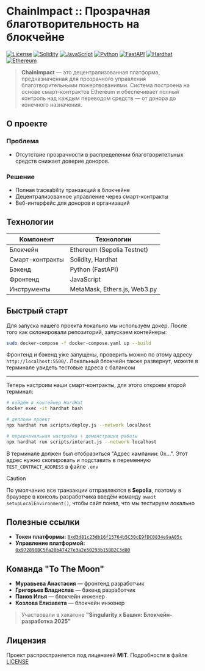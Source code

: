 # ChainImpact :: Прозрачная благотворительность на блокчейне  

[![License](https://img.shields.io/badge/License-MIT-yellow?style=for-the-badge)](https://opensource.org/licenses/MIT) [![Solidity](https://img.shields.io/badge/Solidity-363636?style=for-the-badge&logo=solidity&logoColor=white)](https://soliditylang.org/) [![JavaScript](https://img.shields.io/badge/JavaScript-F7DF1E?style=for-the-badge&logo=javascript&logoColor=black)](https://developer.mozilla.org/en-US/docs/Web/JavaScript) [![Python](https://img.shields.io/badge/Python-3776AB?style=for-the-badge&logo=python&logoColor=white)](https://www.python.org/) [![FastAPI](https://img.shields.io/badge/FastAPI-009688?style=for-the-badge&logo=fastapi&logoColor=white)](https://fastapi.tiangolo.com/) [![Hardhat](https://img.shields.io/badge/Hardhat-FFF100?style=for-the-badge&logo=ethereum&logoColor=black)](https://hardhat.org/) [![Ethereum](https://img.shields.io/badge/Ethereum-3C3C3D?style=for-the-badge&logo=ethereum&logoColor=white)](https://ethereum.org/)  

> **ChainImpact** — это децентрализованная платформа, предназначенная для прозрачного управления благотворительными пожертвованиями. Система построена на основе смарт-контрактов Ethereum и обеспечивает полный контроль над каждым переводом средств — от донора до конечного назначения.

## О проекте  

### Проблема  
- Отсутствие прозрачности в распределении благотворительных средств снижает доверие доноров.  

### Решение  
- Полная traceability транзакций в блокчейне  
- Децентрализованное управление через смарт-контракты  
- Веб-интерфейс для доноров и организаций  

## Технологии  

| Компонент       | Технологии                          |
|-----------------|-------------------------------------|
| Блокчейн        | Ethereum (Sepolia Testnet)          |
| Смарт-контракты | Solidity, Hardhat                   |
| Бэкенд          | Python (FastAPI)                    |
| Фронтенд        | JavaScript                          |
| Инструменты     | MetaMask, Ethers.js, Web3.py        |

## Быстрый старт

Для запуска нашего проекта локально мы используем докер. После того как склонировали репозиторий, запускаем контейнеры:

```bash
sudo docker-compose -f docker-compose.yaml up --build
```

Фронтенд и бэкенд уже запущены, проверить можно по этому адресу `http://localhost:5500/`. Локальный блокчейн также развернут, можете в терминале увидеть тестовые адреса с балансом

---

Теперь настроим наши смарт-контракты, для этого откроем второй терминал:

```bash
# войдём в контейнер HardHat
docker exec -it hardhat bash 

# деплоим проект
npx hardhat run scripts/deploy.js --network localhost

# первоначальная настройка + демонстрация работы
npx hardhat run scripts/interact.js --network localhost
```

В терминале должен был отобразиться "Адрес кампании: 0x...". Этот адрес нужно скопировать и подставить в переменную `TEST_CONTRACT_ADDRESS` в файле `.env`

> [!CAUTION]
> По умолчанию все транзакции отправляются в **Sepolia**, поэтому в браузере в консоль разработчика введём команду `await setupLocalEnvironment()`, чтобы сайт понял, что мы тестируем локально

## Полезные ссылки

- **Токен платформы:** [`0xd3d81c23db16f15764b5C30cE9fDC0834e9aA05c`](https://sepolia.etherscan.io/address/0xd3d81c23db16f15764b5C30cE9fDC0834e9aA05c)
- **Управление платформой:** [`0x972898BC5fa20b47427e3a2e50293b15BB2C3d80`](https://sepolia.etherscan.io/address/0x972898BC5fa20b47427e3a2e50293b15BB2C3d80)

## Команда "To The Moon"

- **Муравьева Анастасия** — фронтенд разработчик
- **Григорьев Владислав** — бэкенд разработчик
- **Панов Илья** — блокчейн инженер
- **Козлова Елизавета** — блокчейн инженер

> Участвовали в хакатоне **"Singularity x Башня: Блокчейн-разработка 2025"**

## Лицензия

Проект распространяется под лицензией **MIT**. Подробности в файле [LICENSE](https://github.com/mirotvoretts/blockchain-hackathon/blob/main/LICENSE)

